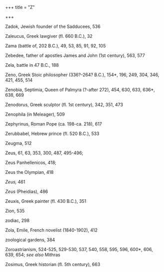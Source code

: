 +++
title = "Z"

+++

Zadok, Jewish founder of the Sadducees, 536

Zaleucus, Greek lawgiver \(fl. 660 B.C.\), 32

Zama \(battle of, 202 B.C.\), 49, 53, 85, 91, 92, 105

Zebedee, father of apostles James and John \(1st century\), 563, 577

Zela, battle in 47 B.C., 188

Zeno, Greek Stoic philosopher \(336?-264? B.C.\), 154\*, 196, 249, 304, 346, 421, 455, 514

Zenobia, Septimia, Queen of Palmyra \(?-after 272\), 454, 630, 633, 636\*, 638, 669

Zenodorus, Greek sculptor \(fl. 1st century\), 342, 351, 473

Zenophila \(in Meleager\), 509

Zephyrinus, Roman Pope \(ca. 198-ca. 218\), 617

Zerubbabel, Hebrew prince \(fl. 520 B.C.\), 533

Zeugma, 512

Zeus, 61, 63, 353, 300, 487, 495-496;

Zeus Panhellenicos, 418;

Zeus the Olympian, 418

*Zeus,* 461

*Zeus* \(Pheidias\), 486

Zeuxis, Greek painter \(fl. 430 B.C.\), 351

Zion, 535

zodiac, 298

Zola, Emile, French novelist \(1840-1902\), 412

zoological gardens, 384

Zoroastrianism, 524-525, 529-530, 537, 540, 558, 595, 596, 600\*, 606, 639, 654; *see also* Mithras

Zosimus, Greek historian \(fl. 5th century\), 663






